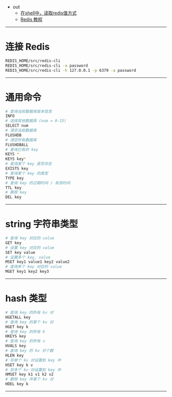 
- out
  - [在shell中，读取redis值方式](https://blog.csdn.net/shuishen520/article/details/89465612)
  - [Redis 教程](https://www.runoob.com/redis/redis-tutorial.html)

---

# 连接 Redis

```bash
REDIS_HOME/src/redis-cli
REDIS_HOME/src/redis-cli -a password
REDIS_HOME/src/redis-cli -h 127.0.0.1 -p 6379 -a password
```

---

# 通用命令

```bash
# 查询当前数据库版本信息
INFO
# 选择其他数据库 (num = 0-15)
SELECT num
# 清空当前数据库
FLUSHDB
# 清空所有数据库
FLUSHDBALL
# 查询已有的 key
KEYS *
KEYS key*
# 查询某个 key 是否存在
EXISTS key
# 查询某个 key 的类型
TYPE key
# 查询 key 的过期时间 / 有效时间
TTL key
# 删除 key
DEL key
```

---

# string 字符串类型

```bash
# 查询 key 对应的 value
GET key
# 设置 key 对应的 value
SET key value
# 设置多个 key, value
MSET key1 value1 key2 value2
# 查询多个 key 对应的 value
MGET key1 key2 key3
```

---

# hash 类型

```bash
# 查询 key 的所有 kv 对
HGETALL key
# 查询 key 的某个 kv 对
HGET key k
# 查询 key 的所有 k
HKEYS key
# 查询 key 的所有 v
HVALS key
# 查询 key 的 kv 对个数
HLEN key
# 将单个 kv 对设置到 key 中
HSET key k v
# 将多个 kv 对设置到 key 中
HMSET key k1 v1 k2 v2
# 删除 key 中某个 kv 对
HDEL key k
```

---

